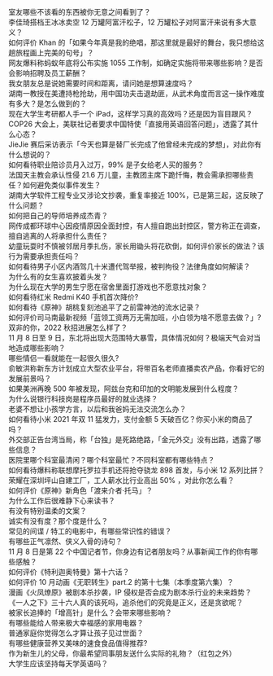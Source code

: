 室友哪些不该看的东西被你无意之间看到了？  
李佳琦搭档王冰冰卖空 12 万罐阿富汗松子，12 万罐松子对阿富汗来说有多大意义？  
如何评价 Khan 的「如果今年真是我的绝唱，那这里就是最好的舞台，我只想给这趟旅程画上完美的句号」？  
网友爆料称蚂蚁年底将公布实施 1055 工作制，如确定实施将带来哪些影响？是否会影响招聘及员工薪酬？  
我女朋友总是说她需要时间和距离，请问她是想算速度吗？  
湖南一教授在美遭持枪抢劫，用中国功夫击退劫匪，从武术角度而言这一操作难度有多大？是怎么做到的？  
现在大学生考研都人手一个 iPad，这样学习真的高效吗？还是因为盲目跟风？  
COP26 大会上，美联社记者要求中国特使「直接用英语回答问题」，透露了其什么心态？  
JieJie 赛后采访表示「今天也算是替厂长完成了他曾经未完成的梦想」，对此你有什么想说的？  
如何看待职业陪诊员月入过万，99% 是子女给老人买的服务？  
法国天主教会承认性侵 21.6 万儿童，主教团主席下跪忏悔，教会需承担哪些责任？如何避免类似事件发生？  
湖南大学软件工程专业又涉论文抄袭，重复率接近 100%，已是第三起，这反映了什么问题？  
如何把自己的导师培养成杰青？  
网传成都环球中心因疫情原因全面封控，有人擅自跑出封控区，警方称正在调查，擅自逃离的人将承担什么责任？  
幼童玩耍时不慎被邻居月季扎伤，家长用锄头将花砍倒，如何评价家长的做法？该行为需要承担责任吗？  
如何看待男子小区内酒驾几十米遭代驾举报，被判拘役？法律角度如何解读？  
为什么有的女生喜欢披着头发？  
为什么现在大学的男生宁愿在宿舍里面打游戏也不愿意找对象？  
如何看待红米 Redmi K40 手机首次降价?  
如何看待《原神》胡桃复刻池追平了之前雷神池的流水记录？  
如何评价司马南最新视频「蓝领工资两万无需加班，小白领为啥不愿意去做？」?  
双非的你，2022 秋招进展怎么样了？  
11 月 8 日至 9 日，东北将出现大范围特大暴雪，具体情况如何？极端天气会对当地造成哪些影响？  
哪些情侣一看就能在一起很久很久?  
俞敏洪称新东方计划成立大型农业平台，将带百名老师直播卖农产品，你看好它的发展前景吗？  
如果美洲再晚 500 年被发现，阿兹台克和印加的文明能发展到什么程度？  
为什么说银行科技岗是程序员最好的就业选择？  
老婆不想让小孩学方言，以后和我爸妈无法交流怎么办？  
如何看待小米 2021 年双 11 猛发力，支付金额 5 天破百亿？你买小米的商品了吗？  
外交部正告台湾当局，称「台独」是死路绝路，「金元外交」没有出路，透露了哪些信息？  
医院里哪个科室最清闲？哪个科室最忙？不同科室都有哪些特点？  
如何看待爆料称联想摩托罗拉手机还将抢夺骁龙 898 首发，与小米 12 系列比拼？  
荣耀在深圳坪山自建工厂，工人薪水比行业高出 50% ，对此你怎么看？  
如何评价《原神》新角色「渡来介者·托马」？  
为什么工作后很难静下心来读书？  
有没有特别温柔的文案？  
诚实有没有度？那个度是什么？  
常见的间谍 / 特工的电影中，有哪些常识性的错误？  
有哪些正气凛然、侠义入骨的诗句？  
11 月 8 日是第 22 个中国记者节，你身边有记者朋友吗？从事新闻工作的你有哪些感触？  
如何评价《特利迦奥特曼》第十六话？  
如何评价 10 月动画《无职转生》part.2 的第十七集（本季度第六集）？  
漫画《火凤燎原》被剧本杀抄袭，IP 侵权是否会成为剧本杀行业的未来趋势？  
《一人之下》三十六人真的该死吗，追杀他们的究竟是正义，还是贪欲呢？  
被家长追捧的「增高针」是什么？会带来哪些影响？  
有哪些能给人带来极大幸福感的家用电器？  
普通家庭你觉得怎么才算让孩子见过世面？  
有哪些健康营养又美味的速食食品值得推荐?  
作为新生儿的父母，你最希望同事朋友送什么实际的礼物？（红包之外）  
大学生应该坚持每天学英语吗？  

